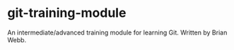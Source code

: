 git-training-module
===================

An intermediate/advanced training module for learning Git. Written by Brian Webb.
